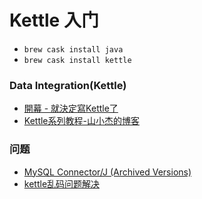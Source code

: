 # Kettle 入门

* `brew cask install java`
* `brew cask install kettle`



### Data Integration(Kettle)

* [開幕 - 就決定寫Kettle了](https://ithelp.ithome.com.tw/articles/10186258)
* [Kettle系列教程-山小杰的博客](https://staroon.pro/2018/07/18/KettleDoc-1/)

### 问题

* [MySQL Connector/J (Archived Versions)](https://downloads.mysql.com/archives/c-j/)
* [kettle乱码问题解决](https://www.jianshu.com/p/ad302ecce9e4)
